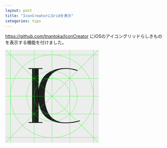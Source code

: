 ```yaml
---
layout: post
title: "IconCreatorにGridを表示"
categories: tips
---
```


<https://github.com/tnantoka/IconCreator> にiOSのアイコングリッドらしきものを表示する機能を付けました。

![](/images/posts/icon-creator-grid/grid.png)
